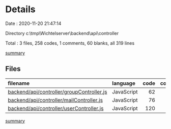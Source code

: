 # Details

Date : 2020-11-20 21:47:14

Directory c:\tmp\Wichtelserver\backend\api\controller

Total : 3 files,  258 codes, 1 comments, 60 blanks, all 319 lines

[summary](results.md)

## Files
| filename | language | code | comment | blank | total |
| :--- | :--- | ---: | ---: | ---: | ---: |
| [backend/api/controller/groupController.js](/backend/api/controller/groupController.js) | JavaScript | 62 | 1 | 25 | 88 |
| [backend/api/controller/mailController.js](/backend/api/controller/mailController.js) | JavaScript | 76 | 0 | 15 | 91 |
| [backend/api/controller/userController.js](/backend/api/controller/userController.js) | JavaScript | 120 | 0 | 20 | 140 |

[summary](results.md)